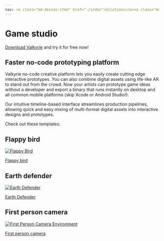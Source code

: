 ```yaml
---
nav: <a class="md-docnav-item" href="./index">Solutions</a><a class="md-docnav-item" href="">Game Studio</a>
---
```


# Game studio
[Download Valkyrie](/vlk/downloads) and try it for free now!

## Faster no-code prototyping platform

Valkyrie no-code creative platform lets you easily create cutting edge interactive prototypes. You can also combine digital assets using life-like AR to stand out from the crowd. Now your artists can prototype game ideas without a developer and export a binary that runs instantly on desktop and all common mobile platforms (skip Xcode or Android Studio!).

Our intuitive timeline-based interface streamlines production pipelines, allowing quick and easy mixing of multi-format digital assets into interactive designs and prototypes.

Check out these templates:

## Flappy bird
<a href="/md/docs/VlkSamples/flappy-bird">
<img src= "https://cdn2.talansoft.com/ftp/img/tutorial_sample_images/fb_04_title.png" alt="Flappy Bird" />
</a>

[Flappy bird](../VlkSamples/flappy-bird)

## Earth defender
<a href="/md/docs/VlkSamples/earth-defender">
<img src= "https://cdn2.talansoft.com/ftp/img/tutorial_sample_images/ed_02_titlescreen.png" alt="Earth Defender" />
</a>

[Earth Defender](../VlkSamples/earth-defender)

## First person camera
<a href="/md/docs/VlkSamples/First-Person-Camera-Environment">
<img src= "https://cdn2.talansoft.com/ftp/img/www/Games-1600x1200.jpg" alt="First Person Camera Environment" />
</a>

[First person camera](../VlkSamples/First-Person-Camera-Environment)
